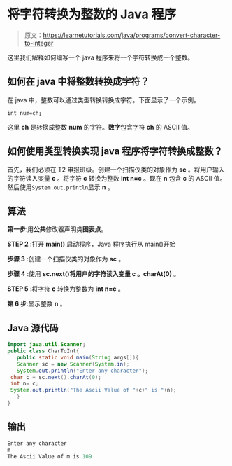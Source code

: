 # 将字符转换为整数的 Java 程序

> 原文：<https://learnetutorials.com/java/programs/convert-character-to-integer>

这里我们解释如何编写一个 java 程序来将一个字符转换成一个整数。

## 如何在 java 中将整数转换成字符？

在 java 中，整数可以通过类型转换转换成字符。下面显示了一个示例。

`int num=ch;`

这里 **ch** 是转换成整数 **num** 的字符。**数字**包含字符 **ch** 的 ASCII 值。

## 如何使用类型转换实现 java 程序将字符转换成整数？

首先，我们必须在 T2 申报班级。创建一个扫描仪类的对象作为 **sc** 。将用户输入的字符读入变量 **c** 。将字符 **c** 转换为整数 **int n=c** 。现在 **n** 包含 **c** 的 ASCII 值。然后使用`System.out.println`显示 **n** 。

## 算法

**第一步**:用**公共**修改器声明类**图表点**。

**STEP 2** :打开 **main()** 启动程序，Java 程序执行从 main()开始

**步骤 3** :创建一个扫描仪类的对象作为 **sc** 。

**步骤 4** :使用 **sc.next()将用户的字符读入变量 **c** 。charAt(0)** 。

**STEP 5** :将字符 **c** 转换为整数为 **int n=c** 。

**第 6 步**:显示整数 **n** 。

## Java 源代码

```java
import java.util.Scanner;
public class CharToInt{  
   public static void main(String args[]){  
   Scanner sc = new Scanner(System.in);
   System.out.println("Enter any character");
 char c = sc.next().charAt(0);   
 int n= c;
 System.out.println("The Ascii Value of "+c+" is "+n);  
   }
}

```

## 输出

```java
Enter any character
m
The Ascii Value of m is 109
```